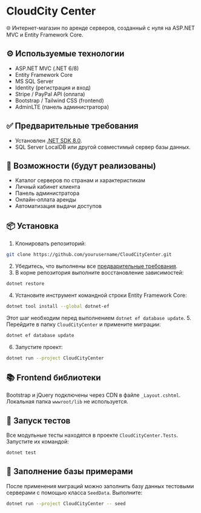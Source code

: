 # CloudCity Center

🌐 Интернет-магазин по аренде серверов, созданный с нуля на ASP.NET MVC и Entity Framework Core.

## ⚙️ Используемые технологии

- ASP.NET MVC (.NET 6/8)
- Entity Framework Core
- MS SQL Server
- Identity (регистрация и вход)
- Stripe / PayPal API (оплата)
- Bootstrap / Tailwind CSS (frontend)
- AdminLTE (панель администратора)

## ✅ Предварительные требования

- Установлен [.NET SDK 8.0](https://dotnet.microsoft.com/).
- SQL Server LocalDB или другой совместимый сервер базы данных.

## 🔧 Возможности (будут реализованы)

- Каталог серверов по странам и характеристикам
- Личный кабинет клиента
- Панель администратора
- Онлайн-оплата аренды
- Автоматизация выдачи доступов

## 📦 Установка

1. Клонировать репозиторий:
```bash
git clone https://github.com/yourusername/CloudCityCenter.git
```
2. Убедитесь, что выполнены все [предварительные требования](#-предварительные-требования).
3. В корне репозитория выполните восстановление зависимостей:
```bash
dotnet restore
```
4. Установите инструмент командной строки Entity Framework Core:
```bash
dotnet tool install --global dotnet-ef
```
   Этот шаг необходим перед выполнением `dotnet ef database update`.
5. Перейдите в папку `CloudCityCenter` и примените миграции:
```bash
dotnet ef database update
```
6. Запустите проект:
```bash
dotnet run --project CloudCityCenter
```

## 📚 Frontend библиотеки

Bootstrap и jQuery подключены через CDN в файле `_Layout.cshtml`. Локальная папка `wwwroot/lib` не используется.

## 🧪 Запуск тестов

Все модульные тесты находятся в проекте `CloudCityCenter.Tests`. Запустите их командой:

```bash
dotnet test
```

## 🌱 Заполнение базы примерами

После применения миграций можно заполнить базу данных тестовыми серверами с помощью класса `SeedData`. Выполните:

```bash
dotnet run --project CloudCityCenter -- seed
```
